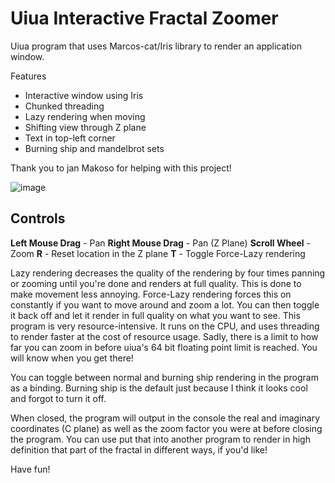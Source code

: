 # Uiua Interactive Fractal Zoomer
Uiua program that uses Marcos-cat/Iris library to render an application window.

Features
  - Interactive window using Iris
  - Chunked threading
  - Lazy rendering when moving
  - Shifting view through Z plane
  - Text in top-left corner
  - Burning ship and mandelbrot sets

Thank you to jan Makoso for helping with this project!

![image](https://github.com/user-attachments/assets/70a02481-bdf9-4091-96c7-d1b9c16254d9) 

## Controls
**Left Mouse Drag** - Pan
**Right Mouse Drag** - Pan (Z Plane)
**Scroll Wheel** - Zoom
**R** - Reset location in the Z plane
**T** - Toggle Force-Lazy rendering

Lazy rendering decreases the quality of the rendering by four times panning or zooming until you're done and renders at full quality. This is done to make movement less annoying.
Force-Lazy rendering forces this on constantly if you want to move around and zoom a lot. You can then toggle it back off and let it render in full quality on what you want to see.
This program is very resource-intensive. It runs on the CPU, and uses threading to render faster at the cost of resource usage.
Sadly, there is a limit to how far you can zoom in before uiua's 64 bit floating point limit is reached. You will know when you get there!

You can toggle between normal and burning ship rendering in the program as a binding. Burning ship is the default just because I think it looks cool and forgot to turn it off.

When closed, the program will output in the console the real and imaginary coordinates (C plane) as well as the zoom factor you were at before closing the program.
You can use put that into another program to render in high definition that part of the fractal in different ways, if you'd like!

Have fun!
